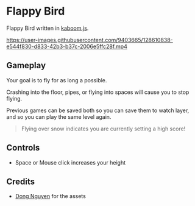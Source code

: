 [kaboom.js]: https://kaboomjs.com/

# Flappy Bird

Flappy Bird written in [kaboom.js][kaboom.js].

https://user-images.githubusercontent.com/9403665/128610838-e544f830-d833-42b3-b37c-2006e5ffc28f.mp4

## Gameplay

Your goal is to fly for as long a possible.

Crashing into the floor, pipes, or flying into spaces will cause you to stop flying.

Previous games can be saved both so you can save them to watch layer, and so you can play the same level again.

> Flying over snow indicates you are currently setting a high score!

## Controls

- Space or Mouse click increases your height

## Credits

[Dong Nguyen]: https://megacrash.itch.io/flappy-bird-assets

- [Dong Nguyen][Dong Nguyen] for the assets
